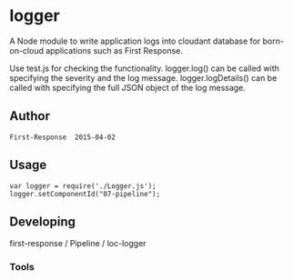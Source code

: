 # logger

   A Node module to write application logs into cloudant database
   for born-on-cloud applications such as First Response.
   
   Use test.js for checking the functionality. 
   logger.log() can be called with specifying the severity and the log message.
   logger.logDetails() can be called with specifying the full JSON object of the log message.
   

## Author

	First-Response  2015-04-02

## Usage

	var logger = require('./Logger.js');
	logger.setComponentId("07-pipeline");

## Developing

   first-response / Pipeline / loc-logger

### Tools

